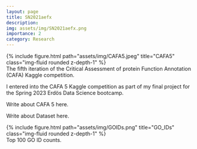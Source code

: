 ```yaml
---
layout: page
title: SN2021aefx
description: 
img: assets/img/SN2021aefx.png
importance: 2
category: Research
---
```



<div class="row">
    <div class="col-sm mt-3 mt-md-0">
        {% include figure.html path="assets/img/CAFA5.jpeg" title="CAFA5" class="img-fluid rounded z-depth-1" %}
    </div>
</div>
<div class="caption">
    The fifth iteration of the Critical Assessment of protein Function Annotation (CAFA) Kaggle competition.
</div>

I entered into the CAFA 5 Kaggle competition as part of my final project for the Spring 2023 Erdös Data Science bootcamp. 

Write about CAFA 5 here.

Write about Dataset here.

<div class="row">
    <div class="col-sm mt-3 mt-md-0">
        {% include figure.html path="assets/img/GOIDs.png" title="GO_IDs" class="img-fluid rounded z-depth-1" %}
    </div>
</div>
<div class="caption">
    Top 100 GO ID counts.
</div>

